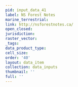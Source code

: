 ```yaml
---
pid: input_data_41
label: NS Forest Notes
marine_terrestrial: 
link: http://nsforestnotes.ca/
open_closed: 
jurisdiction: 
raster_vector: 
_tags: 
data_product_type: 
cell_size: 
order: '40'
layout: data_item
collection: data_inputs
thumbnail: ''
full: ''
---
```

